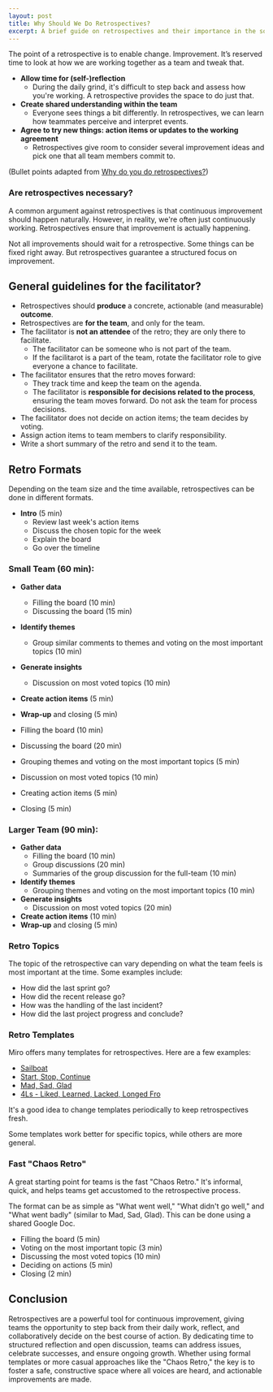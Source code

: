 ```yaml
---
layout: post
title: Why Should We Do Retrospectives?
excerpt: A brief guide on retrospectives and their importance in the software development process.
---
```


The point of a retrospective is to enable change. Improvement. It’s reserved time to look at how we are working together as a team and tweak that.

- **Allow time for (self-)reflection**
    - During the daily grind, it's difficult to step back and assess how you're working. A retrospective provides the space to do just that.
- **Create shared understanding within the team**
    - Everyone sees things a bit differently. In retrospectives, we can learn how teammates perceive and interpret events.
- **Agree to try new things: action items or updates to the working agreement**    
    - Retrospectives give room to consider several improvement ideas and pick one that all team members commit to.

(Bullet points adapted from [Why do you do retrospectives?](https://retromat.org/blog/why-do-you-do-retrospectives/))

### Are retrospectives necessary?

A common argument against retrospectives is that continuous improvement should happen naturally. However, in reality, we're often just continuously working. Retrospectives ensure that improvement is actually happening.

Not all improvements should wait for a retrospective. Some things can be fixed right away. But retrospectives guarantee a structured focus on improvement.


## General guidelines for the facilitator?

- Retrospectives should **produce** a concrete, actionable (and measurable) **outcome**.
- Retrospectives are **for the team**, and only for the team.
- The facilitator is **not an attendee** of the retro; they are only there to facilitate.
    - The facilitator can be someone who is not part of the team.
    - If the facilitarot is a part of the team, rotate the facilitator role to give everyone a chance to facilitate.
- The facilitator ensures that the retro moves forward:
    - They track time and keep the team on the agenda.
    - The facilitator is **responsible for decisions related to the process**, ensuring the team moves forward. Do not ask the team for process decisions.
- The facilitator does not decide on action items; the team decides by voting.
- Assign action items to team members to clarify responsibility.
- Write a short summary of the retro and send it to the team.


## Retro Formats

Depending on the team size and the time available, retrospectives can be done in different formats.

- **Intro** (5 min)
  - Review last week's action items
  - Discuss the chosen topic for the week
  - Explain the board
  - Go over the timeline

### Small Team (60 min):

- **Gather data**
  - Filling the board (10 min)
  - Discussing the board (15 min)
- **Identify themes**
  - Group similar comments to themes and voting on the most important topics (10 min)
- **Generate insights**
  - Discussion on most voted topics (10 min)
- **Create action items** (5 min)
- **Wrap-up** and closing (5 min)

- Filling the board (10 min)
- Discussing the board (20 min)
- Grouping themes and voting on the most important topics (5 min)
- Discussion on most voted topics (10 min)
- Creating action items (5 min)
- Closing (5 min)

### Larger Team (90 min):

- **Gather data**
  - Filling the board (10 min)
  - Group discussions (20 min)
  - Summaries of the group discussion for the full-team (10 min)
- **Identify themes**
  - Grouping themes and voting on the most important topics (10 min)
- **Generate insights**
  - Discussion on most voted topics (20 min)
- **Create action items** (10 min)
- **Wrap-up** and closing (5 min)

### Retro Topics

The topic of the retrospective can vary depending on what the team feels is most important at the time. Some examples include:

- How did the last sprint go?
- How did the recent release go?
- How was the handling of the last incident?
- How did the last project progress and conclude?

### Retro Templates

Miro offers many templates for retrospectives. Here are a few examples:

- [Sailboat](https://miro.com/templates/sailboat-retro/)
- [Start, Stop, Continue](https://miro.com/templates/start-stop-continue/)
- [Mad, Sad, Glad](https://miro.com/templates/mad-sad-glad-retrospective/)
- [4Ls - Liked, Learned, Lacked, Longed Fro](https://miro.com/templates/4ls-retro/)

It's a good idea to change templates periodically to keep retrospectives fresh.

Some templates work better for specific topics, while others are more general.

### Fast "Chaos Retro"

A great starting point for teams is the fast "Chaos Retro." It's informal, quick, and helps teams get accustomed to the retrospective process.

The format can be as simple as "What went well," "What didn't go well," and "What went badly" (similar to Mad, Sad, Glad). This can be done using a shared Google Doc.

- Filling the board (5 min)
- Voting on the most important topic (3 min)
- Discussing the most voted topics (10 min)
- Deciding on actions (5 min)
- Closing (2 min)


## Conclusion

Retrospectives are a powerful tool for continuous improvement, giving teams the opportunity to step back from their daily work, reflect, and collaboratively decide on the best course of action. By dedicating time to structured reflection and open discussion, teams can address issues, celebrate successes, and ensure ongoing growth. Whether using formal templates or more casual approaches like the "Chaos Retro," the key is to foster a safe, constructive space where all voices are heard, and actionable improvements are made.
